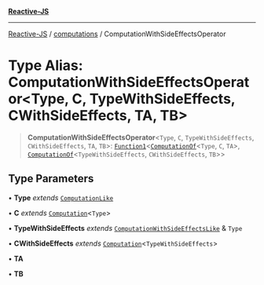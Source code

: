 [**Reactive-JS**](../../README.md)

***

[Reactive-JS](../../README.md) / [computations](../README.md) / ComputationWithSideEffectsOperator

# Type Alias: ComputationWithSideEffectsOperator\<Type, C, TypeWithSideEffects, CWithSideEffects, TA, TB\>

> **ComputationWithSideEffectsOperator**\<`Type`, `C`, `TypeWithSideEffects`, `CWithSideEffects`, `TA`, `TB`\>: [`Function1`](../../functions/type-aliases/Function1.md)\<[`ComputationOf`](ComputationOf.md)\<`Type`, `C`, `TA`\>, [`ComputationOf`](ComputationOf.md)\<`TypeWithSideEffects`, `CWithSideEffects`, `TB`\>\>

## Type Parameters

• **Type** *extends* [`ComputationLike`](../interfaces/ComputationLike.md)

• **C** *extends* [`Computation`](../interfaces/Computation.md)\<`Type`\>

• **TypeWithSideEffects** *extends* [`ComputationWithSideEffectsLike`](../interfaces/ComputationWithSideEffectsLike.md) & `Type`

• **CWithSideEffects** *extends* [`Computation`](../interfaces/Computation.md)\<`TypeWithSideEffects`\>

• **TA**

• **TB**
